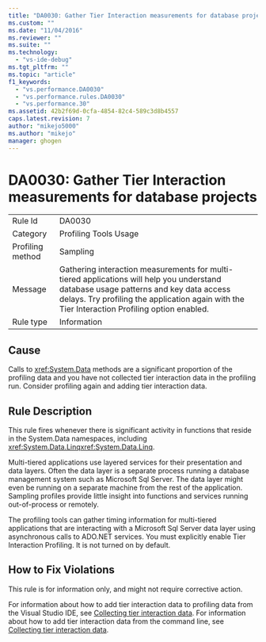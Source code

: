 ```yaml
---
title: "DA0030: Gather Tier Interaction measurements for database projects | Microsoft Docs"
ms.custom: ""
ms.date: "11/04/2016"
ms.reviewer: ""
ms.suite: ""
ms.technology: 
  - "vs-ide-debug"
ms.tgt_pltfrm: ""
ms.topic: "article"
f1_keywords: 
  - "vs.performance.DA0030"
  - "vs.performance.rules.DA0030"
  - "vs.performance.30"
ms.assetid: 42b2f69d-0cfa-4854-82c4-589c3d8b4557
caps.latest.revision: 7
author: "mikejo5000"
ms.author: "mikejo"
manager: ghogen
---
```

# DA0030: Gather Tier Interaction measurements for database projects
|||  
|-|-|  
|Rule Id|DA0030|  
|Category|Profiling Tools Usage|  
|Profiling method|Sampling|  
|Message|Gathering interaction measurements for multi-tiered applications will help you understand database usage patterns and key data access delays. Try profiling the application again with the Tier Interaction Profiling option enabled.|  
|Rule type|Information|  
  
## Cause  
 Calls to <xref:System.Data> methods are a significant proportion of the profiling data and you have not collected tier interaction data in the profiling run. Consider profiling again and adding tier interaction data.  
  
## Rule Description  
 This rule fires whenever there is significant activity in functions that reside in the System.Data namespaces, including <xref:System.Data.Linq><xref:System.Data.Linq>.  
  
 Multi-tiered applications use layered services for their presentation and data layers. Often the data layer is a separate process running a database management system such as Microsoft Sql Server. The data layer might even be running on a separate machine from the rest of the application. Sampling profiles provide little insight into functions and services running out-of-process or remotely.  
  
 The profiling tools can gather timing information for multi-tiered applications that are interacting with a Microsoft Sql Server data layer using asynchronous calls to ADO.NET services. You must explicitly enable Tier Interaction Profiling. It is not turned on by default.  
  
## How to Fix Violations  
 This rule is for information only, and might not require corrective action.  
  
 For information about how to add tier interaction data to profiling data from the Visual Studio IDE, see [Collecting tier interaction data](../profiling/collecting-tier-interaction-data.md). For information about how to add tier interaction data from the command line, see [Collecting tier interaction data](../profiling/adding-tier-interaction-data-from-the-command-line.md).